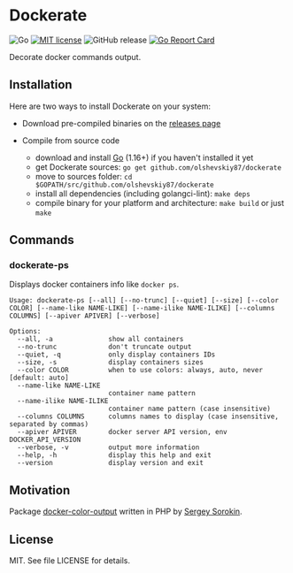 # Dockerate

![Go][1] [![MIT license][2]][3] ![GitHub release][4] [![Go Report Card][5]][6]

Decorate docker commands output.

## Installation

Here are two ways to install Dockerate on your system:

* Download pre-compiled binaries on the [releases page][7]

* Compile from source code

  - download and install [Go][8] (1.16+) if you haven't installed it yet
  - get Dockerate sources: `go get github.com/olshevskiy87/dockerate`
  - move to sources folder: `cd $GOPATH/src/github.com/olshevskiy87/dockerate`
  - install all dependencies (including golangci-lint): `make deps`
  - compile binary for your platform and architecture: `make build` or just `make`

## Commands

### dockerate-ps

Displays docker containers info like `docker ps`.

```
Usage: dockerate-ps [--all] [--no-trunc] [--quiet] [--size] [--color COLOR] [--name-like NAME-LIKE] [--name-ilike NAME-ILIKE] [--columns COLUMNS] [--apiver APIVER] [--verbose]

Options:
  --all, -a              show all containers
  --no-trunc             don't truncate output
  --quiet, -q            only display containers IDs
  --size, -s             display containers sizes
  --color COLOR          when to use colors: always, auto, never [default: auto]
  --name-like NAME-LIKE
                         container name pattern
  --name-ilike NAME-ILIKE
                         container name pattern (case insensitive)
  --columns COLUMNS      columns names to display (case insensitive, separated by commas)
  --apiver APIVER        docker server API version, env DOCKER_API_VERSION
  --verbose, -v          output more information
  --help, -h             display this help and exit
  --version              display version and exit
```

## Motivation

Package [docker-color-output][9] written in PHP by [Sergey Sorokin][10].

## License

MIT. See file LICENSE for details.

[1]: https://github.com/olshevskiy87/dockerate/workflows/Go/badge.svg
[2]: https://img.shields.io/badge/License-MIT-yellow.svg
[3]: https://lbesson.mit-license.org/
[4]: https://img.shields.io/github/v/tag/olshevskiy87/dockerate?label=release
[5]: https://goreportcard.com/badge/github.com/olshevskiy87/dockerate
[6]: https://goreportcard.com/report/github.com/olshevskiy87/dockerate
[7]: https://github.com/olshevskiy87/dockerate/releases
[8]: https://golang.org/dl/
[9]: https://github.com/devemio/docker-color-output
[10]: https://github.com/devemio
